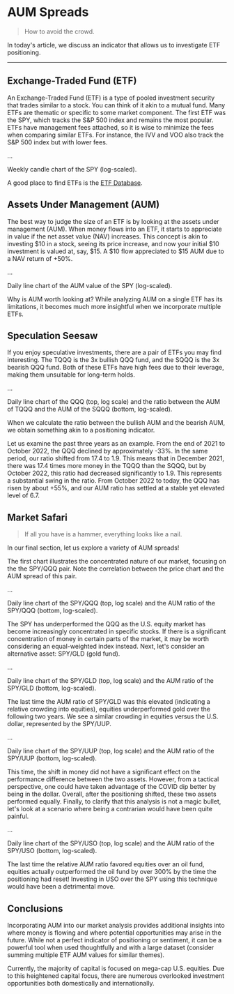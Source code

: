 # AUM Spreads

> How to avoid the crowd.

In today's article, we discuss an indicator that allows us to investigate ETF positioning.

---

## Exchange-Traded Fund (ETF)

An Exchange-Traded Fund (ETF) is a type of pooled investment security that trades similar to a stock. You can think of it akin to a mutual fund. Many ETFs are thematic or specific to some market component. The first ETF was the SPY, which tracks the S&P 500 index and remains the most popular. ETFs have management fees attached, so it is wise to minimize the fees when comparing similar ETFs. For instance, the IVV and VOO also track the S&P 500 index but with lower fees.

...

Weekly candle chart of the SPY (log-scaled).

A good place to find ETFs is the [ETF Database](https://etfdb.com/).

## Assets Under Management (AUM)

The best way to judge the size of an ETF is by looking at the assets under management (AUM). When money flows into an ETF, it starts to appreciate in value if the net asset value (NAV) increases. This concept is akin to investing $10 in a stock, seeing its price increase, and now your initial $10 investment is valued at, say, $15. A $10 flow appreciated to $15 AUM due to a NAV return of +50%.

...

Daily line chart of the AUM value of the SPY (log-scaled).

Why is AUM worth looking at? While analyzing AUM on a single ETF has its limitations, it becomes much more insightful when we incorporate multiple ETFs.

## Speculation Seesaw

If you enjoy speculative investments, there are a pair of ETFs you may find interesting. The TQQQ is the 3x bullish QQQ fund, and the SQQQ is the 3x bearish QQQ fund. Both of these ETFs have high fees due to their leverage, making them unsuitable for long-term holds.

...

Daily line chart of the QQQ (top, log scale) and the ratio between the AUM of TQQQ and the AUM of the SQQQ (bottom, log-scaled).

When we calculate the ratio between the bullish AUM and the bearish AUM, we obtain something akin to a positioning indicator.

Let us examine the past three years as an example. From the end of 2021 to October 2022, the QQQ declined by approximately -33%. In the same period, our ratio shifted from 17.4 to 1.9. This means that in December 2021, there was 17.4 times more money in the TQQQ than the SQQQ, but by October 2022, this ratio had decreased significantly to 1.9. This represents a substantial swing in the ratio. From October 2022 to today, the QQQ has risen by about +55%, and our AUM ratio has settled at a stable yet elevated level of 6.7.

## Market Safari

> If all you have is a hammer, everything looks like a nail.

In our final section, let us explore a variety of AUM spreads!

The first chart illustrates the concentrated nature of our market, focusing on the the SPY/QQQ pair. Note the correlation between the price chart and the AUM spread of this pair.

...

Daily line chart of the SPY/QQQ (top, log scale) and the AUM ratio of the SPY/QQQ (bottom, log-scaled).

The SPY has underperformed the QQQ as the U.S. equity market has become increasingly concentrated in specific stocks. If there is a significant concentration of money in certain parts of the market, it may be worth considering an equal-weighted index instead. Next, let's consider an alternative asset: SPY/GLD (gold fund).

...

Daily line chart of the SPY/GLD (top, log scale) and the AUM ratio of the SPY/GLD (bottom, log-scaled).

The last time the AUM ratio of SPY/GLD was this elevated (indicating a relative crowding into equities), equities underperformed gold over the following two years. We see a similar crowding in equities versus the U.S. dollar, represented by the SPY/UUP.

...

Daily line chart of the SPY/UUP (top, log scale) and the AUM ratio of the SPY/UUP (bottom, log-scaled).

This time, the shift in money did not have a significant effect on the performance difference between the two assets. However, from a tactical perspective, one could have taken advantage of the COVID dip better by being in the dollar. Overall, after the positioning shifted, these two assets performed equally. Finally, to clarify that this analysis is not a magic bullet, let's look at a scenario where being a contrarian would have been quite painful.

...

Daily line chart of the SPY/USO (top, log scale) and the AUM ratio of the SPY/USO (bottom, log-scaled).

The last time the relative AUM ratio favored equities over an oil fund, equities actually outperformed the oil fund by over 300% by the time the positioning had reset! Investing in USO over the SPY using this technique would have been a detrimental move.

## Conclusions

Incorporating AUM into our market analysis provides additional insights into where money is flowing and where potential opportunities may arise in the future. While not a perfect indicator of positioning or sentiment, it can be a powerful tool when used thoughtfully and with a large dataset (consider summing multiple ETF AUM values for similar themes).

Currently, the majority of capital is focused on mega-cap U.S. equities. Due to this heightened capital focus, there are numerous overlooked investment opportunities both domestically and internationally.
